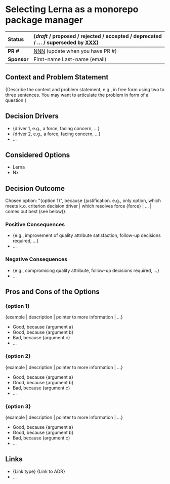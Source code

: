 # Selecting Lerna as a monorepo package manager

| Status      | {_draft_ / proposed / rejected / accepted / deprecated / … / superseded by [XXX](XXX.md)} |
| :---------- | :-------------------------------------------------------------------------------------- |
| **PR #**    | [NNN](https://github.com/blindnet-io/PROJECT/pull/NNN) (update when you have PR #)      |
| **Sponsor** | First-name Last-name (email)                                                            |

## Context and Problem Statement

{Describe the context and problem statement, e.g., in free form using two to three sentences. You may want to articulate the problem in form of a question.}

## Decision Drivers <!-- optional -->

- {driver 1, e.g., a force, facing concern, …}
- {driver 2, e.g., a force, facing concern, …}
- … <!-- numbers of drivers can vary -->

## Considered Options

- Lerna
- Nx

## Decision Outcome

Chosen option: "{option 1}", because {justification. e.g., only option, which meets k.o. criterion decision driver | which resolves force {force} | … | comes out best (see below)}.

### Positive Consequences <!-- optional -->

- {e.g., improvement of quality attribute satisfaction, follow-up decisions required, …}
- …

### Negative Consequences <!-- optional -->

- {e.g., compromising quality attribute, follow-up decisions required, …}
- …

## Pros and Cons of the Options <!-- optional -->

### {option 1}

{example | description | pointer to more information | …} <!-- optional -->

- Good, because {argument a}
- Good, because {argument b}
- Bad, because {argument c}
- … <!-- numbers of pros and cons can vary -->

### {option 2}

{example | description | pointer to more information | …} <!-- optional -->

- Good, because {argument a}
- Good, because {argument b}
- Bad, because {argument c}
- … <!-- numbers of pros and cons can vary -->

### {option 3}

{example | description | pointer to more information | …} <!-- optional -->

- Good, because {argument a}
- Good, because {argument b}
- Bad, because {argument c}
- … <!-- numbers of pros and cons can vary -->

## Links <!-- optional -->

- {Link type} {Link to ADR} <!-- example: Refined by [ADR-0005](0005-example.md) -->
- … <!-- numbers of links can vary -->

<!-- markdownlint-disable-file MD013 -->